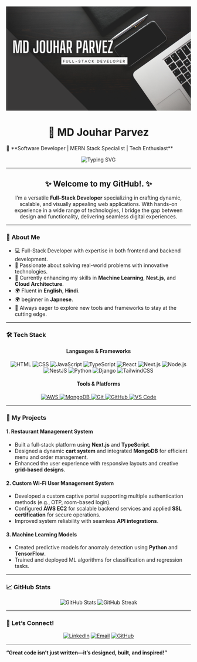 ![logo](https://github.com/Jouhar123/Jouhar123/blob/main/Banner.png)
<h1 align="center">🌌 MD Jouhar Parvez</h1>
🚀 **Software Developer | MERN Stack Specialist | Tech Enthusiast**  
<p align="center">
  <img src="https://readme-typing-svg.demolab.com?font=Fira+Code&size=22&duration=4000&pause=500&color=00FFCC&center=true&vCenter=true&width=440&height=45&lines=Full-Stack+Developer;MERN+Stack+Expert;AI%2FML+Enthusiast;Cloud+Services+Specialist" alt="Typing SVG" />
</p>

---

<h2 align="center">✨ Welcome to my GitHub!. ✨</h2>

<p align="center">I’m a versatile <b>Full-Stack Developer</b> specializing in crafting dynamic, scalable, and visually appealing web applications. With hands-on experience in a wide range of technologies, I bridge the gap between design and functionality, delivering seamless digital experiences.</p>

---

### 🌟 **About Me**

- 💻 Full-Stack Developer with expertise in both frontend and backend development.  
- 🚀 Passionate about solving real-world problems with innovative technologies.  
- 🌱 Currently enhancing my skills in **Machine Learning**, **Nest.js**, and **Cloud Architecture**.  
- 🌍 Fluent in **English**, **Hindi**.  
- 🌍 beginner in **Japnese**.  
- 🔧 Always eager to explore new tools and frameworks to stay at the cutting edge.  

---

### 🛠 **Tech Stack**

<div align="center">

#### **Languages & Frameworks**
![HTML](https://img.shields.io/badge/-HTML5-E34F26?style=for-the-badge&logo=html5&logoColor=white)
![CSS](https://img.shields.io/badge/-CSS3-1572B6?style=for-the-badge&logo=css3&logoColor=white)
![JavaScript](https://img.shields.io/badge/-JavaScript-F7DF1E?style=for-the-badge&logo=javascript&logoColor=black)
![TypeScript](https://img.shields.io/badge/-TypeScript-3178C6?style=for-the-badge&logo=typescript&logoColor=white)
![React](https://img.shields.io/badge/-React-61DAFB?style=for-the-badge&logo=react&logoColor=black)
![Next.js](https://img.shields.io/badge/-Next.js-000000?style=for-the-badge&logo=nextdotjs&logoColor=white)
![Node.js](https://img.shields.io/badge/-Node.js-339933?style=for-the-badge&logo=nodedotjs&logoColor=white)
![NestJS](https://img.shields.io/badge/-NestJS-E0234E?style=for-the-badge&logo=nestjs&logoColor=white)
![Python](https://img.shields.io/badge/-Python-3776AB?style=for-the-badge&logo=python&logoColor=white)
![Django](https://img.shields.io/badge/-Django-092E20?style=for-the-badge&logo=django&logoColor=white)
![TailwindCSS](https://img.shields.io/badge/-TailwindCSS-38B2AC?style=for-the-badge&logo=tailwindcss&logoColor=white)

#### **Tools & Platforms**
<a href="https://aws.amazon.com/" target="_blank">
  <img src="https://img.shields.io/badge/-AWS-FF9900?style=for-the-badge&logo=amazonaws&logoColor=white" alt="AWS">
</a>
<a href="https://www.mongodb.com/" target="_blank">
  <img src="https://img.shields.io/badge/-MongoDB-47A248?style=for-the-badge&logo=mongodb&logoColor=white" alt="MongoDB">
</a>
<a href="https://git-scm.com/" target="_blank">
  <img src="https://img.shields.io/badge/-Git-F05032?style=for-the-badge&logo=git&logoColor=white" alt="Git">
</a>
<a href="https://github.com/" target="_blank">
  <img src="https://img.shields.io/badge/-GitHub-181717?style=for-the-badge&logo=github&logoColor=white" alt="GitHub">
</a>
<a href="https://code.visualstudio.com/" target="_blank">
  <img src="https://img.shields.io/badge/-VS%20Code-007ACC?style=for-the-badge&logo=visualstudiocode&logoColor=white" alt="VS Code">
</a>


</div>

---

### 💼 **My Projects**
  
#### **1. Restaurant Management System**
- Built a full-stack platform using **Next.js** and **TypeScript**.
- Designed a dynamic **cart system** and integrated **MongoDB** for efficient menu and order management.
- Enhanced the user experience with responsive layouts and creative **grid-based designs**.

#### **2. Custom Wi-Fi User Management System**
- Developed a custom captive portal supporting multiple authentication methods (e.g., OTP, room-based login).
- Configured **AWS EC2** for scalable backend services and applied **SSL certification** for secure operations.
- Improved system reliability with seamless **API integrations**.

#### **3. Machine Learning Models**
- Created predictive models for anomaly detection using **Python** and **TensorFlow**.
- Trained and deployed ML algorithms for classification and regression tasks.

---

### 📈 **GitHub Stats**

<p align="center">
  <img src="https://github-readme-stats.vercel.app/api?username=YourUsername&show_icons=true&theme=radical&count_private=true" alt="GitHub Stats" />
  <img src="https://github-readme-streak-stats.herokuapp.com/?user=YourUsername&theme=radical" alt="GitHub Streak" />
</p>

---

### 🤝 **Let’s Connect!**

<p align="center">
  <a href="https://linkedin.com/in/yourprofile"><img src="https://img.shields.io/badge/-LinkedIn-0A66C2?style=for-the-badge&logo=linkedin&logoColor=white" alt="LinkedIn"></a>
  <a href="mailto:youremail@example.com"><img src="https://img.shields.io/badge/-Email-D14836?style=for-the-badge&logo=gmail&logoColor=white" alt="Email"></a>
  <a href="https://github.com/YourUsername"><img src="https://img.shields.io/badge/-GitHub-181717?style=for-the-badge&logo=github&logoColor=white" alt="GitHub"></a>
</p>

---

**“Great code isn’t just written—it’s designed, built, and inspired!”**
